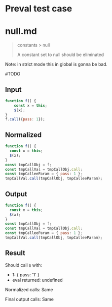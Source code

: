 # Preval test case

# null.md

> constants > null
>
> A constant set to null should be eliminated

Note: in strict mode this in global is gonna be bad.

#TODO

## Input

`````js filename=intro
function f() {
    const x = this;
    $(x);
}
f.call({pass: 1});
`````

## Normalized

`````js filename=intro
function f() {
  const x = this;
  $(x);
}
const tmpCallObj = f;
const tmpCallVal = tmpCallObj.call;
const tmpCalleeParam = { pass: 1 };
tmpCallVal.call(tmpCallObj, tmpCalleeParam);
`````

## Output

`````js filename=intro
function f() {
  const x = this;
  $(x);
}
const tmpCallObj = f;
const tmpCallVal = tmpCallObj.call;
const tmpCalleeParam = { pass: 1 };
tmpCallVal.call(tmpCallObj, tmpCalleeParam);
`````

## Result

Should call `$` with:
 - 1: { pass: '1' }
 - eval returned: undefined

Normalized calls: Same

Final output calls: Same
